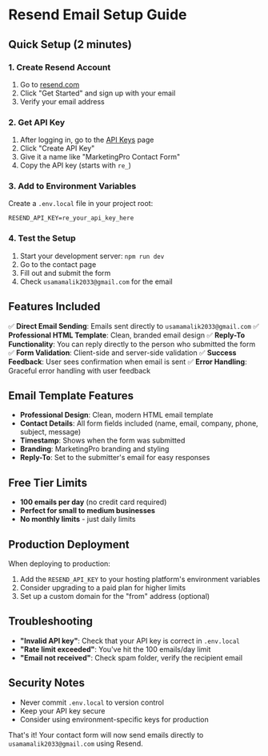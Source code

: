 # Resend Email Setup Guide

## Quick Setup (2 minutes)

### 1. Create Resend Account
1. Go to [resend.com](https://resend.com)
2. Click "Get Started" and sign up with your email
3. Verify your email address

### 2. Get API Key
1. After logging in, go to the [API Keys](https://resend.com/api-keys) page
2. Click "Create API Key"
3. Give it a name like "MarketingPro Contact Form"
4. Copy the API key (starts with `re_`)

### 3. Add to Environment Variables
Create a `.env.local` file in your project root:

```env
RESEND_API_KEY=re_your_api_key_here
```

### 4. Test the Setup
1. Start your development server: `npm run dev`
2. Go to the contact page
3. Fill out and submit the form
4. Check `usamamalik2033@gmail.com` for the email

## Features Included

✅ **Direct Email Sending**: Emails sent directly to `usamamalik2033@gmail.com`
✅ **Professional HTML Template**: Clean, branded email design
✅ **Reply-To Functionality**: You can reply directly to the person who submitted the form
✅ **Form Validation**: Client-side and server-side validation
✅ **Success Feedback**: User sees confirmation when email is sent
✅ **Error Handling**: Graceful error handling with user feedback

## Email Template Features

- **Professional Design**: Clean, modern HTML email template
- **Contact Details**: All form fields included (name, email, company, phone, subject, message)
- **Timestamp**: Shows when the form was submitted
- **Branding**: MarketingPro branding and styling
- **Reply-To**: Set to the submitter's email for easy responses

## Free Tier Limits

- **100 emails per day** (no credit card required)
- **Perfect for small to medium businesses**
- **No monthly limits** - just daily limits

## Production Deployment

When deploying to production:

1. Add the `RESEND_API_KEY` to your hosting platform's environment variables
2. Consider upgrading to a paid plan for higher limits
3. Set up a custom domain for the "from" address (optional)

## Troubleshooting

- **"Invalid API key"**: Check that your API key is correct in `.env.local`
- **"Rate limit exceeded"**: You've hit the 100 emails/day limit
- **"Email not received"**: Check spam folder, verify the recipient email

## Security Notes

- Never commit `.env.local` to version control
- Keep your API key secure
- Consider using environment-specific keys for production

That's it! Your contact form will now send emails directly to `usamamalik2033@gmail.com` using Resend.

